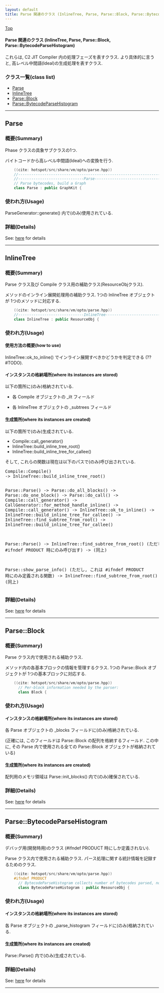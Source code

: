 ```yaml
---
layout: default
title: Parse 関連のクラス (InlineTree, Parse, Parse::Block, Parse::BytecodeParseHistogram)
---
```

[Top](../index.html)

#### Parse 関連のクラス (InlineTree, Parse, Parse::Block, Parse::BytecodeParseHistogram)

これらは, C2 JIT Compiler 内の処理フェーズを表すクラス.
より具体的に言うと, 高レベル中間語(Ideal)の生成処理を表すクラス.


### クラス一覧(class list)

  * [Parse](#no71uEPW4r)
  * [InlineTree](#noE0uMJyV_)
  * [Parse::Block](#no_-pqVInY)
  * [Parse::BytecodeParseHistogram](#no-EMme7IT)


---
## <a name="no71uEPW4r" id="no71uEPW4r">Parse</a>

### 概要(Summary)
Phase クラスの具象サブクラスの1つ.

バイトコードから高レベル中間語(Ideal)への変換を行う.


```cpp
    ((cite: hotspot/src/share/vm/opto/parse.hpp))
    //-----------------------------------------------------------------------------
    //------------------------------Parse------------------------------------------
    // Parse bytecodes, build a Graph
    class Parse : public GraphKit {
```

### 使われ方(Usage)
ParseGenerator::generate() 内で(のみ)使用されている.




### 詳細(Details)
See: [here](../doxygen/classParse.html) for details

---
## <a name="noE0uMJyV_" id="noE0uMJyV_">InlineTree</a>

### 概要(Summary)
Parse クラス及び Compile クラス用の補助クラス(ResourceObjクラス).

メソッドのインライン展開処理用の補助クラス.
1つの InlineTree オブジェクトが 1つのメソッドに対応する.


```cpp
    ((cite: hotspot/src/share/vm/opto/parse.hpp))
    //------------------------------InlineTree-------------------------------------
    class InlineTree : public ResourceObj {
```

### 使われ方(Usage)
#### 使用方法の概要(how to use)
InlineTree::ok_to_inline() でインライン展開すべきかどうかを判定できる (?? #TODO).

#### インスタンスの格納場所(where its instances are stored)
以下の箇所に(のみ)格納されている.

* 各 Compile オブジェクトの _ilt フィールド

* 各 InlineTree オブジェクトの _subtrees フィールド

#### 生成箇所(where its instances are created)
以下の箇所で(のみ)生成されている.

* Compile::call_generator()
* InlineTree::build_inline_tree_root()
* InlineTree::build_inline_tree_for_callee()

そして, これらの関数は現在は以下のパスで(のみ)呼び出されている.

<div class="flow-abst"><pre>
Compile::Compile()
-&gt; InlineTree::build_inline_tree_root()

Parse::Parse()
-&gt; Parse::do_all_blocks()
   -&gt; Parse::do_one_block()
      -&gt; Parse::do_call()
         -&gt; Compile::call_generator()
            -&gt; CallGenerator::for_method_handle_inline()
               -&gt; Compile::call_generator()
            -&gt; InlineTree::ok_to_inline()
               -&gt; InlineTree::build_inline_tree_for_callee()
            -&gt; InlineTree::find_subtree_from_root()
               -&gt; InlineTree::build_inline_tree_for_callee()

Parse::Parse()
-&gt; InlineTree::find_subtree_from_root()  (ただし #ifndef PRODUCT 時にのみ呼び出す)
   -&gt; (同上)

Parse::show_parse_info()  (ただし, これは #ifndef PRODUCT 時にのみ定義される関数)
-&gt; InlineTree::find_subtree_from_root()
   -&gt; (同上)
</pre></div>




### 詳細(Details)
See: [here](../doxygen/classInlineTree.html) for details

---
## <a name="no_-pqVInY" id="no_-pqVInY">Parse::Block</a>

### 概要(Summary)
Parse クラス内で使用される補助クラス.

メソッド内の各基本ブロックの情報を管理するクラス.
1つの Parse::Block オブジェクトが 1つの基本ブロックに対応する.


```cpp
    ((cite: hotspot/src/share/vm/opto/parse.hpp))
      // Per-block information needed by the parser:
      class Block {
```


### 使われ方(Usage)
#### インスタンスの格納場所(where its instances are stored)
各 Parse オブジェクトの _blocks フィールドに(のみ)格納されている.

(正確には, このフィールドは Parse::Block の配列を格納するフィールド.
この中に, その Parse 内で使用される全ての Parse::Block オブジェクトが格納されている)

#### 生成箇所(where its instances are created)
配列用のメモリ領域は Parse::init_blocks() 内で(のみ)確保されている. 




### 詳細(Details)
See: [here](../doxygen/classParse_1_1Block.html) for details

---
## <a name="no-EMme7IT" id="no-EMme7IT">Parse::BytecodeParseHistogram</a>

### 概要(Summary)
デバッグ用(開発時用)のクラス (#ifndef PRODUCT 時にしか定義されない).

Parse クラス内で使用される補助クラス.
パース処理に関する統計情報を記録するためのクラス.


```cpp
    ((cite: hotspot/src/share/vm/opto/parse.hpp))
    #ifndef PRODUCT
      // BytecodeParseHistogram collects number of bytecodes parsed, nodes constructed, and transformations.
      class BytecodeParseHistogram : public ResourceObj {
```

### 使われ方(Usage)
#### インスタンスの格納場所(where its instances are stored)
各 Parse オブジェクトの _parse_histogram フィールドに(のみ)格納されている.

#### 生成箇所(where its instances are created)
Parse::Parse() 内で(のみ)生成されている.




### 詳細(Details)
See: [here](../doxygen/classParse_1_1BytecodeParseHistogram.html) for details

---
